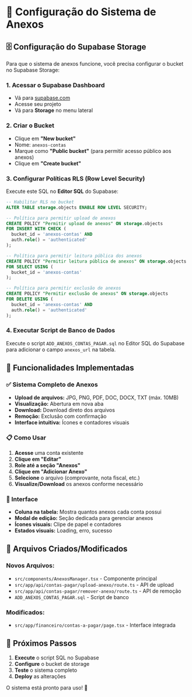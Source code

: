# 📎 Configuração do Sistema de Anexos

## 🗄️ Configuração do Supabase Storage

Para que o sistema de anexos funcione, você precisa configurar o bucket no Supabase Storage:

### 1. Acessar o Supabase Dashboard
- Vá para [supabase.com](https://supabase.com)
- Acesse seu projeto
- Vá para **Storage** no menu lateral

### 2. Criar o Bucket
- Clique em **"New bucket"**
- Nome: `anexos-contas`
- Marque como **"Public bucket"** (para permitir acesso público aos anexos)
- Clique em **"Create bucket"**

### 3. Configurar Políticas RLS (Row Level Security)

Execute este SQL no **Editor SQL** do Supabase:

```sql
-- Habilitar RLS no bucket
ALTER TABLE storage.objects ENABLE ROW LEVEL SECURITY;

-- Política para permitir upload de anexos
CREATE POLICY "Permitir upload de anexos" ON storage.objects
FOR INSERT WITH CHECK (
  bucket_id = 'anexos-contas' AND
  auth.role() = 'authenticated'
);

-- Política para permitir leitura pública dos anexos
CREATE POLICY "Permitir leitura pública de anexos" ON storage.objects
FOR SELECT USING (
  bucket_id = 'anexos-contas'
);

-- Política para permitir exclusão de anexos
CREATE POLICY "Permitir exclusão de anexos" ON storage.objects
FOR DELETE USING (
  bucket_id = 'anexos-contas' AND
  auth.role() = 'authenticated'
);
```

### 4. Executar Script de Banco de Dados

Execute o script `ADD_ANEXOS_CONTAS_PAGAR.sql` no Editor SQL do Supabase para adicionar o campo `anexos_url` na tabela.

## 🎯 Funcionalidades Implementadas

### ✅ Sistema Completo de Anexos
- **Upload de arquivos:** JPG, PNG, PDF, DOC, DOCX, TXT (máx. 10MB)
- **Visualização:** Abertura em nova aba
- **Download:** Download direto dos arquivos
- **Remoção:** Exclusão com confirmação
- **Interface intuitiva:** Ícones e contadores visuais

### 📋 Como Usar
1. **Acesse** uma conta existente
2. **Clique em "Editar"**
3. **Role até a seção "Anexos"**
4. **Clique em "Adicionar Anexo"**
5. **Selecione** o arquivo (comprovante, nota fiscal, etc.)
6. **Visualize/Download** os anexos conforme necessário

### 🎨 Interface
- **Coluna na tabela:** Mostra quantos anexos cada conta possui
- **Modal de edição:** Seção dedicada para gerenciar anexos
- **Ícones visuais:** Clipe de papel e contadores
- **Estados visuais:** Loading, erro, sucesso

## 🔧 Arquivos Criados/Modificados

### Novos Arquivos:
- `src/components/AnexosManager.tsx` - Componente principal
- `src/app/api/contas-pagar/upload-anexo/route.ts` - API de upload
- `src/app/api/contas-pagar/remover-anexo/route.ts` - API de remoção
- `ADD_ANEXOS_CONTAS_PAGAR.sql` - Script de banco

### Modificados:
- `src/app/financeiro/contas-a-pagar/page.tsx` - Interface integrada

## 🚀 Próximos Passos

1. **Execute** o script SQL no Supabase
2. **Configure** o bucket de storage
3. **Teste** o sistema completo
4. **Deploy** as alterações

O sistema está pronto para uso! 🎉
